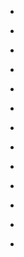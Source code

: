 
- [](/2018/10/10156973753303912/)

- [](/2018/03/10156492463058912/)

- [](/2017/09/10156004917658912/)

- [](/2016/10/10154961031653912/)

- [](/2016/01/10154286822668912/)

- [](/2015/08/10154006723698912/)

- [](/2015/06/10153900806238912/)

- [](/2014/12/10153457414683912/)

- [](/2014/09/10153204870058912/)

- [](/2014/08/10153162553293912/)

- [](/2014/08/10153153318943912/)

- [](/2014/07/10153107213093912/)

- [](/2014/05/10152966320643912/)
